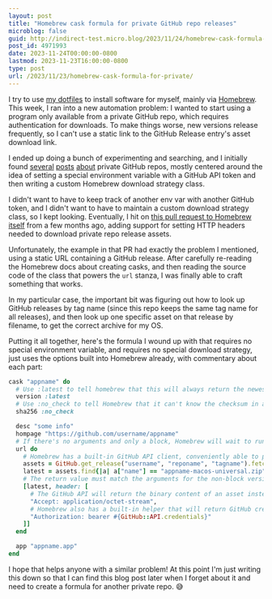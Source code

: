 ```yaml
---
layout: post
title: "Homebrew cask formula for private GitHub repo releases"
microblog: false
guid: http://indirect-test.micro.blog/2023/11/24/homebrew-cask-formula-for-private/
post_id: 4971993
date: 2023-11-24T00:00:00-0800
lastmod: 2023-11-23T16:00:00-0800
type: post
url: /2023/11/23/homebrew-cask-formula-for-private/
---
```

I try to use [my dotfiles](https://github.com/indirect/dotfiles) to install software for myself, mainly via [Homebrew](https://brew.sh). This week, I ran into a new automation problem: I wanted to start using a program only available from a private GitHub repo, which requires authentication for downloads. To make things worse, new versions release frequently, so I can't use a static link to the GitHub Release entry's asset download link.

I ended up doing a bunch of experimenting and searching, and I initially found [several](https://blog.devgenius.io/create-homebrew-taps-for-private-github-repos-44daf2f4cff8) [posts](https://gist.github.com/minamijoyo/3d8aa79085369efb79964ba45e24bb0e) [about](https://dev.to/jhot/homebrew-and-private-github-repositories-1dfh) private GitHub repos, mostly centered around the idea of setting a special environment variable with a GitHub API token and then writing a custom Homebrew download strategy class.

I didn't want to have to keep track of another env var with another GitHub token, and I didn't want to have to maintain a custom download strategy class, so I kept looking. Eventually, I hit on [this pull request to Homebrew itself](https://github.com/Homebrew/brew/issues/15590) from a few months ago, adding support for setting HTTP headers needed to download private repo release assets.

Unfortunately, the example in that PR had exactly the problem I mentioned, using a static URL containing a GitHub release. After carefully re-reading the Homebrew docs about creating casks, and then reading the source code of the class that powers the `url` stanza, I was finally able to craft something that works.

In my particular case, the important bit was figuring out how to look up GitHub releases by tag name (since this repo keeps the same tag name for all releases), and then look up one specific asset on that release by filename, to get the correct archive for my OS.

Putting it all together, here's the formula I wound up with that requires no special environment variable, and requires no special download strategy, just uses the options built into Homebrew already, with commentary about each part:

```ruby
cask "appname" do
  # Use :latest to tell homebrew that this will always return the newest version, and there isn't a specific version number available.
  version :latest
  # Use :no_check to tell Homebrew that it can't know the checksum in advance, and so it should not try to validate the checksum of the downloaded archive.
  sha256 :no_check

  desc "some info"
  hompage "https://github.com/username/appname"
  # If there's no arguments and only a block, Homebrew will wait to run the block until it actually needs the URL to download the file at install-time.
  url do
    # Homebrew has a built-in GitHub API client, conveniently able to provide the list of releases, converted from JSON to Ruby hashes.
    assets = GitHub.get_release("username", "reponame", "tagname").fetch("assets")
    latest = assets.find{|a| a["name"] == "appname-macos-universal.zip" }.fetch("url")
    # The return value must match the arguments for the non-block version of `url`, first a URL, and then an options hash. The `header` option can take an array if you need to provide more than one header.
    [latest, header: [
      # The GitHub API will return the binary content of an asset instead of JSON data about that asset if you set the Accept header to application/octet-stream.
      "Accept: application/octet-stream",
      # Homebrew also has a built-in helper that will return GitHub credentials, checking the keychain, config files, gh CLI tool, and other locations automatically. We can re-use those same credentials that Homebrew uses to make API requests for our own download by setting this header.
      "Authorization: bearer #{GitHub::API.credentials}"
    ]]
  end

  app "appname.app"
end
```

I hope that helps anyone with a similar problem! At this point I'm just writing this down so that I can find this blog post later when I forget about it and need to create a formula for another private repo. 😅

